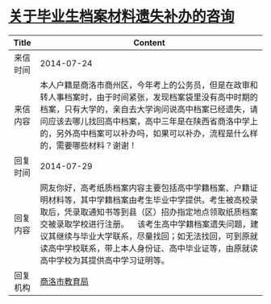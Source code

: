 # <a href="http://www.shangluo.gov.cn/zmhd/ldxxxx.jsp?urltype=leadermail.LeaderMailContentUrl&wbtreeid=1112&leadermailid=2603">关于毕业生档案材料遗失补办的咨询</a>
| Title |                                                                                        Content                                                                                        |
|:-----:|---------------------------------------------------------------------------------------------------------------------------------------------------------------------------------------|
| 来信时间  | 2014-07-24                                                                                                                                                                            |
| 来信内容  | 本人户籍是商洛市商州区，今年考上的公务员，但是在政审和转人事档案时，由于时间紧张，发现档案袋里没有高中时期的档案，只有大学的，亲自去大学询问说高中档案已经遗失，请问应该去哪儿找回高中档案，高中三年是在陕西省商洛中学上的，另外高中档案可以补办吗，如果可以补办，流程是什么样的，需要哪些材料？谢谢！                                   |
| 回复时间  | 2014-07-29                                                                                                                                                                            |
| 回复内容  | 网友你好，高考纸质档案内容主要包括高中学籍档案、户籍证明材料等，其中学籍档案由考生毕业中学提供。考生被高校录取后，凭录取通知书等到县（区）招办指定地点领取纸质档案交被录取学校进行注册。    该考生高中学籍档案遗失问题，建议其继续与毕业大学联系，尽量找回；如无法找回，可到原就读高中学校联系，带上本人身份证、高中毕业证等，由原就读高中学校为其提供高中学习证明等。 |
| 回复机构  | <a href="../../categories/agencies/商洛市教育局.md">商洛市教育局</a>                                                                                                                              |